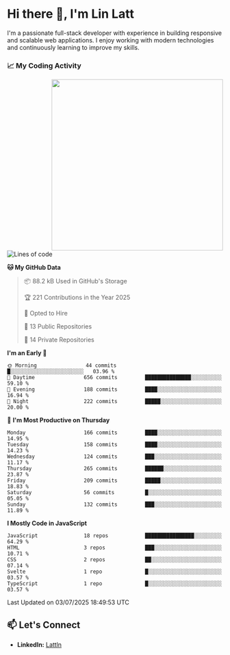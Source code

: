 # Hi there 👋, I'm Lin Latt

I'm a passionate full-stack developer with experience in building responsive and scalable web applications. I enjoy working with modern technologies and continuously learning to improve my skills.

### 📈 My Coding Activity 
<img src="https://github.com/user-attachments/assets/6cec4854-3eec-4600-9120-9be1d3cb2bfe"  width="400px" align="right">

<!--START_SECTION:waka-->
![Lines of code](https://img.shields.io/badge/From%20Hello%20World%20I%27ve%20Written-490.9%20thousand%20lines%20of%20code-blue)

**🐱 My GitHub Data** 

> 📦 88.2 kB Used in GitHub's Storage 
 > 
> 🏆 221 Contributions in the Year 2025
 > 
> 💼 Opted to Hire
 > 
> 📜 13 Public Repositories 
 > 
> 🔑 14 Private Repositories 
 > 
**I'm an Early 🐤** 

```text
🌞 Morning                44 commits          █░░░░░░░░░░░░░░░░░░░░░░░░   03.96 % 
🌆 Daytime                656 commits         ███████████████░░░░░░░░░░   59.10 % 
🌃 Evening                188 commits         ████░░░░░░░░░░░░░░░░░░░░░   16.94 % 
🌙 Night                  222 commits         █████░░░░░░░░░░░░░░░░░░░░   20.00 % 
```
📅 **I'm Most Productive on Thursday** 

```text
Monday                   166 commits         ████░░░░░░░░░░░░░░░░░░░░░   14.95 % 
Tuesday                  158 commits         ████░░░░░░░░░░░░░░░░░░░░░   14.23 % 
Wednesday                124 commits         ███░░░░░░░░░░░░░░░░░░░░░░   11.17 % 
Thursday                 265 commits         ██████░░░░░░░░░░░░░░░░░░░   23.87 % 
Friday                   209 commits         █████░░░░░░░░░░░░░░░░░░░░   18.83 % 
Saturday                 56 commits          █░░░░░░░░░░░░░░░░░░░░░░░░   05.05 % 
Sunday                   132 commits         ███░░░░░░░░░░░░░░░░░░░░░░   11.89 % 
```


**I Mostly Code in JavaScript** 

```text
JavaScript               18 repos            ████████████████░░░░░░░░░   64.29 % 
HTML                     3 repos             ███░░░░░░░░░░░░░░░░░░░░░░   10.71 % 
CSS                      2 repos             ██░░░░░░░░░░░░░░░░░░░░░░░   07.14 % 
Svelte                   1 repo              █░░░░░░░░░░░░░░░░░░░░░░░░   03.57 % 
TypeScript               1 repo              █░░░░░░░░░░░░░░░░░░░░░░░░   03.57 % 
```




 Last Updated on 03/07/2025 18:49:53 UTC
<!--END_SECTION:waka-->

## 📫 Let's Connect

- **LinkedIn:** [Lattln](https://linkedin.com/in/lin-latt)
<!-- - **Portfolio:** [Your Portfolio](https://yourportfolio.com) -->

